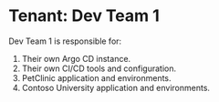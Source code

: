 # Tenant: Dev Team 1

Dev Team 1 is responsible for:

1. Their own Argo CD instance.
2. Their own CI/CD tools and configuration.
3. PetClinic application and environments.
4. Contoso University application and environments.